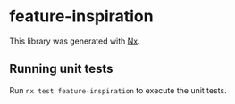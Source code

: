 # feature-inspiration

This library was generated with [Nx](https://nx.dev).

## Running unit tests

Run `nx test feature-inspiration` to execute the unit tests.
